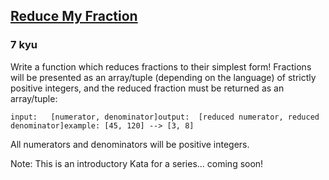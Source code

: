 <h2><a href=https://www.codewars.com/kata/576400f2f716ca816d001614/train/javascript target="_blank">Reduce My Fraction</a></h2><h3>7 kyu</h3><p>Write a function which reduces fractions to their simplest form! Fractions will be presented as an array/tuple (depending on the language) of strictly positive integers, and the reduced fraction must be returned as an array/tuple:</p><pre><code>input:   [numerator, denominator]output:  [reduced numerator, reduced denominator]example: [45, 120] --&gt; [3, 8]</code></pre><p>All numerators and denominators will be positive integers.</p><p>Note: This is an introductory Kata for a series... coming soon!</p>